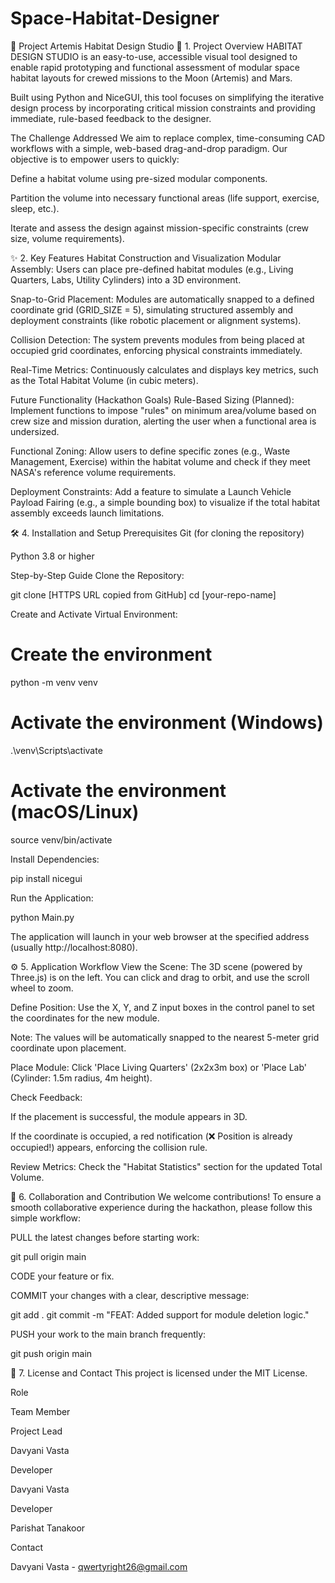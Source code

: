 # Space-Habitat-Designer
🚀 Project Artemis Habitat Design Studio
🌟 1. Project Overview
HABITAT DESIGN STUDIO is an easy-to-use, accessible visual tool designed to enable rapid prototyping and functional assessment of modular space habitat layouts for crewed missions to the Moon (Artemis) and Mars.

Built using Python and NiceGUI, this tool focuses on simplifying the iterative design process by incorporating critical mission constraints and providing immediate, rule-based feedback to the designer.

The Challenge Addressed
We aim to replace complex, time-consuming CAD workflows with a simple, web-based drag-and-drop paradigm. Our objective is to empower users to quickly:

Define a habitat volume using pre-sized modular components.

Partition the volume into necessary functional areas (life support, exercise, sleep, etc.).

Iterate and assess the design against mission-specific constraints (crew size, volume requirements).

✨ 2. Key Features
Habitat Construction and Visualization
Modular Assembly: Users can place pre-defined habitat modules (e.g., Living Quarters, Labs, Utility Cylinders) into a 3D environment.

Snap-to-Grid Placement: Modules are automatically snapped to a defined coordinate grid (GRID_SIZE = 5), simulating structured assembly and deployment constraints (like robotic placement or alignment systems).

Collision Detection: The system prevents modules from being placed at occupied grid coordinates, enforcing physical constraints immediately.

Real-Time Metrics: Continuously calculates and displays key metrics, such as the Total Habitat Volume (in cubic meters).

Future Functionality (Hackathon Goals)
Rule-Based Sizing (Planned): Implement functions to impose "rules" on minimum area/volume based on crew size and mission duration, alerting the user when a functional area is undersized.

Functional Zoning: Allow users to define specific zones (e.g., Waste Management, Exercise) within the habitat volume and check if they meet NASA's reference volume requirements.

Deployment Constraints: Add a feature to simulate a Launch Vehicle Payload Fairing (e.g., a simple bounding box) to visualize if the total habitat assembly exceeds launch limitations.

🛠️ 4. Installation and Setup
Prerequisites
Git (for cloning the repository)

Python 3.8 or higher

Step-by-Step Guide
Clone the Repository:

git clone [HTTPS URL copied from GitHub]
cd [your-repo-name]

Create and Activate Virtual Environment:

# Create the environment
python -m venv venv

# Activate the environment (Windows)
.\venv\Scripts\activate

# Activate the environment (macOS/Linux)
source venv/bin/activate

Install Dependencies:

pip install nicegui

Run the Application:

python Main.py

The application will launch in your web browser at the specified address (usually http://localhost:8080).

⚙️ 5. Application Workflow
View the Scene: The 3D scene (powered by Three.js) is on the left. You can click and drag to orbit, and use the scroll wheel to zoom.

Define Position: Use the X, Y, and Z input boxes in the control panel to set the coordinates for the new module.

Note: The values will be automatically snapped to the nearest 5-meter grid coordinate upon placement.

Place Module: Click 'Place Living Quarters' (2x2x3m box) or 'Place Lab' (Cylinder: 1.5m radius, 4m height).

Check Feedback:

If the placement is successful, the module appears in 3D.

If the coordinate is occupied, a red notification (❌ Position is already occupied!) appears, enforcing the collision rule.

Review Metrics: Check the "Habitat Statistics" section for the updated Total Volume.

🤝 6. Collaboration and Contribution
We welcome contributions! To ensure a smooth collaborative experience during the hackathon, please follow this simple workflow:

PULL the latest changes before starting work:

git pull origin main

CODE your feature or fix.

COMMIT your changes with a clear, descriptive message:

git add .
git commit -m "FEAT: Added support for module deletion logic."

PUSH your work to the main branch frequently:

git push origin main

📜 7. License and Contact
This project is licensed under the MIT License.

Role

Team Member

Project Lead

Davyani Vasta

Developer

Davyani Vasta

Developer

Parishat Tanakoor

Contact

Davyani Vasta - qwertyright26@gmail.com



